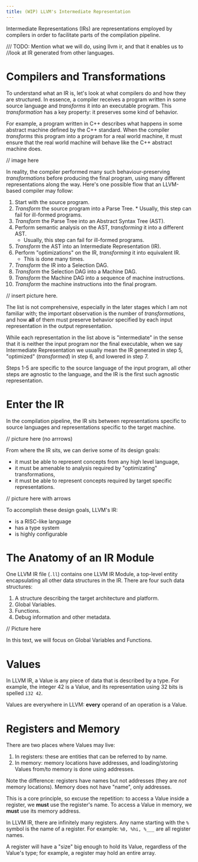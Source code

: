 ```yaml
---
title: (WIP) LLVM's Intermediate Representation
---
```


Intermediate Representations (IRs) are representations employed by compilers in
order to facilitate parts of the compilation pipeline.

/// TODO: Mention what we will do, using llvm ir, and that it enables us to
//look at IR generated from other languages.

# Compilers and Transformations

To understand what an IR is, let's look at what compilers do and how they are
structured. In essence, a compiler receives a program written in some source
language and _transforms_ it into an executable program. This _transformation_
has a key property: it preserves some kind of behavior.

For example, a program written in C++ describes what happens in some abstract
machine defined by the C++ standard. When the compiler _transforms_ this
program into a program for a real world machine, it must ensure that the real
world machine will behave like the C++ abstract machine does.

// image here

In reality, the compiler performed many such behaviour-preserving
_transformations_ before producing the final program, using many different
representations along the way. Here's one possible flow that an LLVM-based
compiler may follow:

1. Start with the source program.
2. _Transform_ the source program into a Parse Tree.  * Usually, this step can fail for ill-formed programs.
3. _Transform_ the Parse Tree into an Abstract Syntax Tree (AST).
4. Perform semantic analysis on the AST, _transforming_ it into a different AST.
    * Usually, this step can fail for ill-formed programs.
5. _Transform_ the AST into an Intermediate Representation (IR).
6. Perform "optimizations" on the IR, _transforming_ it into equivalent IR.
    * This is done many times.
7. _Transform_ the IR into a Selection DAG.
8. _Transform_ the Selection DAG into a Machine DAG.
9. _Transform_ the Machine DAG into a sequence of machine instructions.
10. _Transform_ the machine instructions into the final program.

// insert picture here.

The list is not comprehensive, especially in the later stages which I am not
familiar with; the important observation is the number of _transformations_,
and how __all__ of them must preserve behavior specified by each input
representation in the output representation.

While each representation in the list above is "intermediate" in the sense that
it is neither the input program nor the final executable, when we say
Intermediate Representation we usually mean the IR generated in step 5,
"optimized" (_transformed_) in step 6, and lowered in step 7.

Steps 1-5 are specific to the source language of the input program, all other
steps are agnostic to the language, and the IR is the first such agnostic
representation.

# Enter the IR

In the compilation pipeline, the IR sits between representations specific to
source languages and representations specific to the target machine.

// picture here (no arrrows)

From where the IR sits, we can derive some of its design goals:

* it must be able to represent concepts from any high level language,
* it must be amenable to analysis required by "optimizating" transformations,
* it must be able to represent concepts required by target specific
representations.

// picture here with arrows

To accomplish these design goals, LLVM's IR:

* is a RISC-like language
* has a type system
* is highly configurable

# The Anatomy of an IR Module

One LLVM IR file (`.ll`) contains one LLVM IR Module, a top-level entity
encapsulating all other data structures in the IR. There are four such
data structures:

1. A structure describing the target architecture and platform.
2. Global Variables.
3. Functions.
4. Debug information and other metadata.

// Picture here

In this text, we will focus on Global Variables and Functions.

# Values

In LLVM IR, a Value is any piece of data that is described by a type. For
example, the integer 42 is a Value, and its representation using 32 bits is
spelled `i32 42`.

Values are everywhere in LLVM: **every** operand of an operation is a Value.

# Registers and Memory

There are two places where Values may live:

1. In registers: these are entities that can be referred to by name.
2. In  memory: memory locations have addresses, and loading/storing Values
from/to memory is done using addresses.

Note the difference: registers have names but not addresses (they are *not*
memory locations). Memory does not have "name", only addresses.

This is a core principle, so excuse the repetition: to access a Value inside a
register, we **must** use the register's name. To access a Value in memory, we
**must** use its memory address.

In LLVM IR, there are infinitely many registers. Any name starting with the `%`
symbol is the name of a register. For example: `%0, %hi, %___` are all register
names.

A register will have a "size" big enough to hold its Value, regardless of the
Value's type; for example, a register may hold an entire array.
